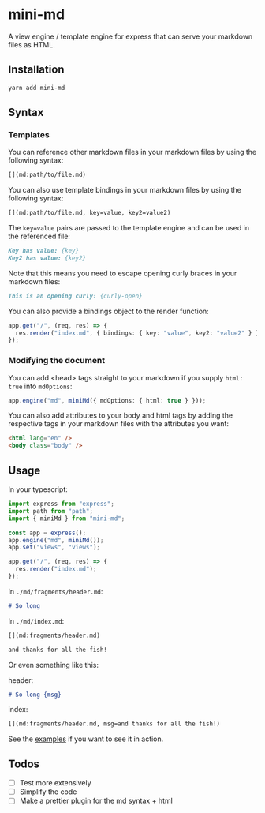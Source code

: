 # mini-md

A view engine / template engine for express that can serve your markdown files as HTML.

## Installation

```bash
yarn add mini-md
```

## Syntax

### Templates

You can reference other markdown files in your markdown files by using the following syntax:

```md
[](md:path/to/file.md)
```

You can also use template bindings in your markdown files by using the following syntax:

```md
[](md:path/to/file.md, key=value, key2=value2)
```

The `key=value` pairs are passed to the template engine and can be used in the referenced file:

```md
Key has value: {key}
Key2 has value: {key2}
```

Note that this means you need to escape opening curly braces in your markdown files:
  
```md
This is an opening curly: {curly-open}
```

You can also provide a bindings object to the render function:

```ts
app.get("/", (req, res) => {
  res.render("index.md", { bindings: { key: "value", key2: "value2" } });
});
```

### Modifying the document

You can add \<head> tags straight to your markdown if you supply `html: true` into `mdOptions`:

```ts
app.engine("md", miniMd({ mdOptions: { html: true } }));
```

You can also add attributes to your body and html tags by adding the respective tags in your markdown files with the attributes you want:

```html
<html lang="en" />
<body class="body" />
```

## Usage

In your typescript:

```ts
import express from "express";
import path from "path";
import { miniMd } from "mini-md";

const app = express();
app.engine("md", miniMd());
app.set("views", "views");

app.get("/", (req, res) => {
  res.render("index.md");
});
```

In `./md/fragments/header.md`:

```md
# So long
```

In `./md/index.md`:

```md
[](md:fragments/header.md)

and thanks for all the fish!
```

Or even something like this:

header:

```md
# So long {msg}
```

index:

```md
[](md:fragments/header.md, msg=and thanks for all the fish!)
```

See the [examples](../examples) if you want to see it in action.

## Todos

- [ ] Test more extensively
- [ ] Simplify the code
- [ ] Make a prettier plugin for the md syntax + html
